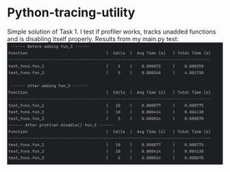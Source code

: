 # Python-tracing-utility

Simple solution of Task 1. I test if profiler works, tracks unadded functions and is disabling itself properly. Results from my main.py test:
![test_image](./results.png/)
